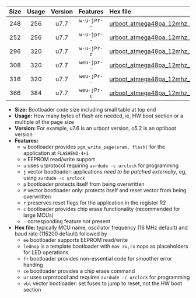 |Size|Usage|Version|Features|Hex file|
|:-:|:-:|:-:|:-:|:--|
|248|256|u7.7|`w-u-jPr--`|[urboot_atmega48pa_12mhz_500000bps_lednop_ur_vbl.hex](https://raw.githubusercontent.com/stefanrueger/urboot.hex/main/mcus/atmega48pa/fcpu_12mhz/500000_bps/urboot_atmega48pa_12mhz_500000bps_lednop_ur_vbl.hex)|
|252|256|u7.7|`w-u-jpr--`|[urboot_atmega48pa_12mhz_500000bps_lednop_fr_ur_vbl.hex](https://raw.githubusercontent.com/stefanrueger/urboot.hex/main/mcus/atmega48pa/fcpu_12mhz/500000_bps/urboot_atmega48pa_12mhz_500000bps_lednop_fr_ur_vbl.hex)|
|296|320|u7.7|`w-u-jPr-c`|[urboot_atmega48pa_12mhz_500000bps_lednop_fr_ce_ur_vbl.hex](https://raw.githubusercontent.com/stefanrueger/urboot.hex/main/mcus/atmega48pa/fcpu_12mhz/500000_bps/urboot_atmega48pa_12mhz_500000bps_lednop_fr_ce_ur_vbl.hex)|
|308|320|u7.7|`weu-jpr--`|[urboot_atmega48pa_12mhz_500000bps_ee_lednop_ur_vbl.hex](https://raw.githubusercontent.com/stefanrueger/urboot.hex/main/mcus/atmega48pa/fcpu_12mhz/500000_bps/urboot_atmega48pa_12mhz_500000bps_ee_lednop_ur_vbl.hex)|
|316|320|u7.7|`weu-jPr--`|[urboot_atmega48pa_12mhz_500000bps_ee_ur_vbl.hex](https://raw.githubusercontent.com/stefanrueger/urboot.hex/main/mcus/atmega48pa/fcpu_12mhz/500000_bps/urboot_atmega48pa_12mhz_500000bps_ee_ur_vbl.hex)|
|366|384|u7.7|`weu-jPr-c`|[urboot_atmega48pa_12mhz_500000bps_ee_lednop_fr_ce_ur_vbl.hex](https://raw.githubusercontent.com/stefanrueger/urboot.hex/main/mcus/atmega48pa/fcpu_12mhz/500000_bps/urboot_atmega48pa_12mhz_500000bps_ee_lednop_fr_ce_ur_vbl.hex)|

- **Size:** Bootloader code size including small table at top end
- **Usage:** How many bytes of flash are needed, ie, HW boot section or a multiple of the page size
- **Version:** For example, u7.6 is an urboot version, o5.2 is an optiboot version
- **Features:**
  + `w` bootloader provides `pgm_write_page(sram, flash)` for the application at `FLASHEND-4+1`
  + `e` EEPROM read/write support
  + `u` uses urprotocol requiring `avrdude -c urclock` for programming
  + `j` vector bootloader: applications *need to be patched externally*, eg, using `avrdude -c urclock`
  + `p` bootloader protects itself from being overwritten
  + `P` vector bootloader only: protects itself and reset vector from being overwritten
  + `r` preserves reset flags for the application in the register R2
  + `c` bootloader provides chip erase functionality (recommended for large MCUs)
  + `-` corresponding feature not present
- **Hex file:** typically MCU name, oscillator frequency (16 MHz default) and baud rate (115200 default) followed by
  + `ee` bootloader supports EEPROM read/write
  + `lednop` is a template bootloader with `mov rx,rx` nops as placeholders for LED operations
  + `fr` bootloader provides non-essential code for smoother error handing
  + `ce` bootloader provides a chip erase command
  + `ur` uses urprotocol and requires `avrdude -c urclock` for programming
  + `vbl` vector bootloader: set fuses to jump to reset, not the HW boot section
